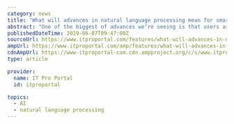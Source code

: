 ```yaml
---
category: news
title: "What will advances in natural language processing mean for smart devices?"
abstract: "One of the biggest of advances we’re seeing is that users are no longer having to be explicit with the requests and questions they are asking their smart device. This is something that will continue to improve as the AI becomes more powerful. Previously ..."
publishedDateTime: 2019-06-07T09:47:00Z
sourceUrl: https://www.itproportal.com/features/what-will-advances-in-natural-language-processing-mean-for-smart-devices/
ampUrl: https://www.itproportal.com/amp/features/what-will-advances-in-natural-language-processing-mean-for-smart-devices/
cdnAmpUrl: https://www-itproportal-com.cdn.ampproject.org/c/s/www.itproportal.com/amp/features/what-will-advances-in-natural-language-processing-mean-for-smart-devices/
type: article

provider:
  name: IT Pro Portal
  id: itproportal

topics:
  - AI
  - natural language processing
---
```

